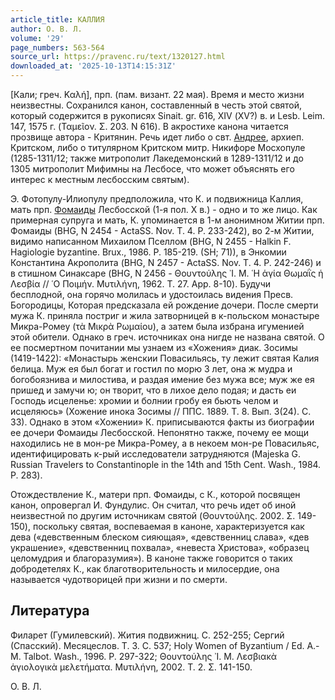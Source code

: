 ```yaml
---
article_title: КАЛЛИЯ
author: О. В. Л.
volume: '29'
page_numbers: 563-564
source_url: https://pravenc.ru/text/1320127.html
downloaded_at: '2025-10-13T14:15:31Z'
---
```


[Кали; греч. Καλή], прп. (пам. визант. 22 мая). Время и место жизни неизвестны. Сохранился канон, составленный в честь этой святой, который содержится в рукописях Sinait. gr. 616, XIV (ХV?) в. и Lesb. Leim. 147, 1575 г. (Ταμεῖον. Σ. 203. N 616). В акростихе канона читается прозвище автора - Критянин. Речь идет либо о свт. [Андрее](https://pravenc.ru/text/Андрее.html), архиеп. Критском, либо о титулярном Критском митр. Никифоре Мосхопуле (1285-1311/12; также митрополит Лакедемонский в 1289-1311/12 и до 1305 митрополит Мифимны на Лесбосе, что может объяснять его интерес к местным лесбосским святым).

Э. Фотопулу-Илиопулу предположила, что К. и подвижница Каллия, мать прп. [Фомаиды](https://pravenc.ru/text/Фомаиды.html) Лесбосской (1-я пол. Х в.) - одно и то же лицо. Как примерная супруга и мать, К. упоминается в 1-м анонимном Житии прп. Фомаиды (BHG, N 2454 - ActaSS. Nov. T. 4. P. 233-242), во 2-м Житии, видимо написанном Михаилом Пселлом (BHG, N 2455 - Halkin F. Hagiologie byzantine. Brux., 1986. P. 185-219. (SH; 71)), в Энкомии Константина Акрополита (BHG, N 2457 - ActaSS. Nov. T. 4. P. 242-246) и в стишном Синаксаре (BHG, N 2456 - Θουντούλης ᾿Ι. Μ. ῾Η ἁγία Θωμαῒς ἡ Λεσβία // ῾Ο Ποιμήν. Μυτιλήνη, 1962. Τ. 27. App. 8-10). Будучи бесплодной, она горячо молилась и удостоилась видения Пресв. Богородицы, Которая предсказала ей рождение дочери. После смерти мужа К. приняла постриг и жила затворницей в к-польском монастыре Микра-Ромеу (τὰ Μικρὰ Ρωμαίου), а затем была избрана игуменией этой обители. Однако в греч. источниках она нигде не названа святой. О ее посмертном почитании мы узнаем из «Хожения» диак. Зосимы (1419-1422): «Монастырь женскии Повасильясь, ту лежит святая Калия белица. Муж ея был богат и гостил по морю 3 лет, она ж мудра и богобоязнива и милостива, и раздая имение без мужа все; муж же ея пришед и замучи ю; он творит, что в лихое дело подая; и дасть еи Господь исцеленье: хромии и болнии гробу ея бьють челом и исцеляюсь» (Хожение инока Зосимы // ППС. 1889. Т. 8. Вып. 3(24). С. 33). Однако в этом «Хожении» К. приписываются факты из биографии ее дочери Фомаиды Лесбосской. Непонятно также, почему ее мощи находились не в мон-ре Микра-Ромеу, а в некоем мон-ре Повасильяс, идентифицировать к-рый исследователи затрудняются (Majeska G. Russian Travelers to Constantinople in the 14th and 15th Cent. Wash., 1984. P. 283).

Отождествление К., матери прп. Фомаиды, с К., которой посвящен канон, опровергал И. Фундулис. Он считал, что речь идет об иной неизвестной по другим источникам святой (Θουντούλης. 2002. Σ. 149-150), поскольку святая, воспеваемая в каноне, характеризуется как дева («девственным блеском сияющая», «девственниц слава», «дев украшение», «девственниц похвала», «невеста Христова», «образец целомудрия и благоразумия»). В каноне также говорится о таких добродетелях К., как благотворительность и милосердие, она называется чудотворицей при жизни и по смерти.

## Литература

Филарет (Гумилевский). Жития подвижниц. С. 252-255; Сергий (Спасский). Месяцеслов. Т. 3. С. 537; Holy Women of Byzantium / Ed. A.-M. Talbot. Wash., 1996. P. 297-322; Θουντούλης ᾿Ι. Μ. Λεσβιακὰ ἁγιολογικὰ μελετήματα. Μυτιλήνη, 2002. Τ. 2. Σ. 141-150.

О. В. Л.
